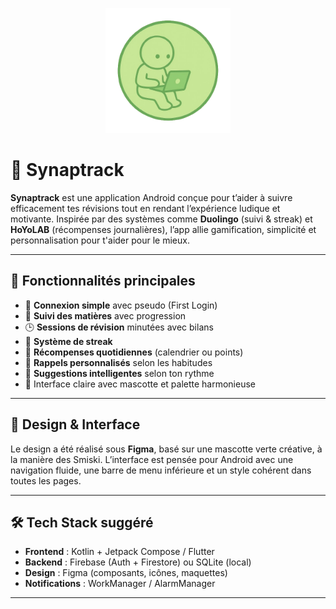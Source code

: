 <p align="center">
  <img src="assets/logo.png" alt="Synaptrack Logo" width="200"/>
</p>

# 🌱 Synaptrack

**Synaptrack** est une application Android conçue pour t’aider à suivre efficacement tes révisions tout en rendant l’expérience ludique et motivante. Inspirée par des systèmes comme **Duolingo** (suivi & streak) et **HoYoLAB** (récompenses journalières), l’app allie gamification, simplicité et personnalisation pour t'aider pour le mieux.

---

## 📲 Fonctionnalités principales

- 🔐 **Connexion simple** avec pseudo (First Login)
- 🧠 **Suivi des matières** avec progression
- 🕒 **Sessions de révision** minutées avec bilans
- 🔁 **Système de streak** 
- 🎁 **Récompenses quotidiennes** (calendrier ou points)
- 🔔 **Rappels personnalisés** selon les habitudes
- 🧭 **Suggestions intelligentes** selon ton rythme
- 🎨 Interface claire avec mascotte et palette harmonieuse

---

## 📐 Design & Interface

Le design a été réalisé sous **Figma**, basé sur une mascotte verte créative, à la manière des Smiski. L’interface est pensée pour Android avec une navigation fluide, une barre de menu inférieure et un style cohérent dans toutes les pages.

---

## 🛠️ Tech Stack suggéré

- **Frontend** : Kotlin + Jetpack Compose / Flutter
- **Backend** : Firebase (Auth + Firestore) ou SQLite (local)
- **Design** : Figma (composants, icônes, maquettes)
- **Notifications** : WorkManager / AlarmManager

---

